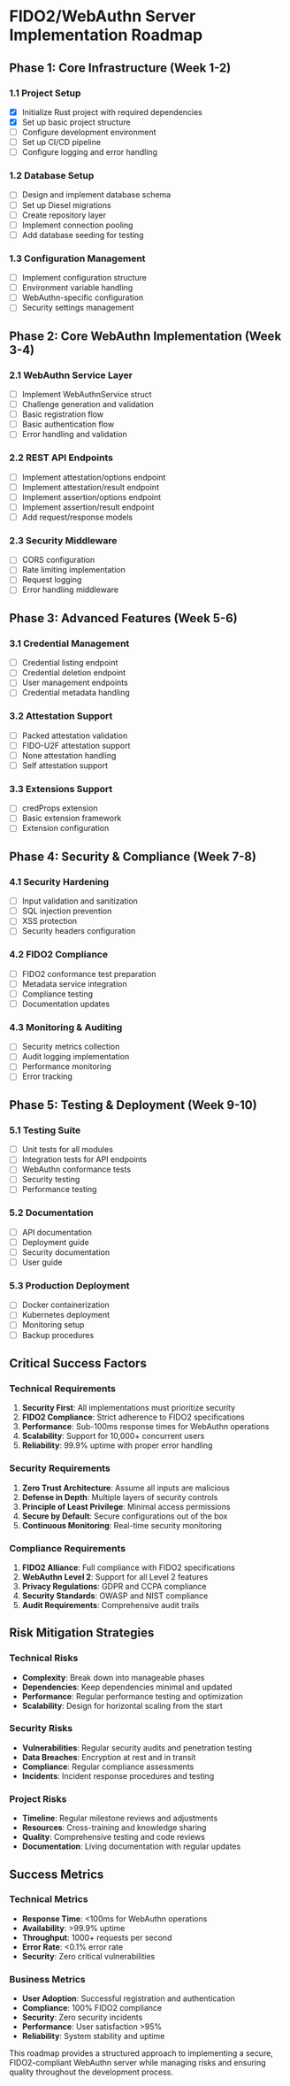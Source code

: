 # FIDO2/WebAuthn Server Implementation Roadmap

## Phase 1: Core Infrastructure (Week 1-2)

### 1.1 Project Setup
- [x] Initialize Rust project with required dependencies
- [x] Set up basic project structure
- [ ] Configure development environment
- [ ] Set up CI/CD pipeline
- [ ] Configure logging and error handling

### 1.2 Database Setup
- [ ] Design and implement database schema
- [ ] Set up Diesel migrations
- [ ] Create repository layer
- [ ] Implement connection pooling
- [ ] Add database seeding for testing

### 1.3 Configuration Management
- [ ] Implement configuration structure
- [ ] Environment variable handling
- [ ] WebAuthn-specific configuration
- [ ] Security settings management

## Phase 2: Core WebAuthn Implementation (Week 3-4)

### 2.1 WebAuthn Service Layer
- [ ] Implement WebAuthnService struct
- [ ] Challenge generation and validation
- [ ] Basic registration flow
- [ ] Basic authentication flow
- [ ] Error handling and validation

### 2.2 REST API Endpoints
- [ ] Implement attestation/options endpoint
- [ ] Implement attestation/result endpoint
- [ ] Implement assertion/options endpoint
- [ ] Implement assertion/result endpoint
- [ ] Add request/response models

### 2.3 Security Middleware
- [ ] CORS configuration
- [ ] Rate limiting implementation
- [ ] Request logging
- [ ] Error handling middleware

## Phase 3: Advanced Features (Week 5-6)

### 3.1 Credential Management
- [ ] Credential listing endpoint
- [ ] Credential deletion endpoint
- [ ] User management endpoints
- [ ] Credential metadata handling

### 3.2 Attestation Support
- [ ] Packed attestation validation
- [ ] FIDO-U2F attestation support
- [ ] None attestation handling
- [ ] Self attestation support

### 3.3 Extensions Support
- [ ] credProps extension
- [ ] Basic extension framework
- [ ] Extension configuration

## Phase 4: Security & Compliance (Week 7-8)

### 4.1 Security Hardening
- [ ] Input validation and sanitization
- [ ] SQL injection prevention
- [ ] XSS protection
- [ ] Security headers configuration

### 4.2 FIDO2 Compliance
- [ ] FIDO2 conformance test preparation
- [ ] Metadata service integration
- [ ] Compliance testing
- [ ] Documentation updates

### 4.3 Monitoring & Auditing
- [ ] Security metrics collection
- [ ] Audit logging implementation
- [ ] Performance monitoring
- [ ] Error tracking

## Phase 5: Testing & Deployment (Week 9-10)

### 5.1 Testing Suite
- [ ] Unit tests for all modules
- [ ] Integration tests for API endpoints
- [ ] WebAuthn conformance tests
- [ ] Security testing
- [ ] Performance testing

### 5.2 Documentation
- [ ] API documentation
- [ ] Deployment guide
- [ ] Security documentation
- [ ] User guide

### 5.3 Production Deployment
- [ ] Docker containerization
- [ ] Kubernetes deployment
- [ ] Monitoring setup
- [ ] Backup procedures

## Critical Success Factors

### Technical Requirements
1. **Security First**: All implementations must prioritize security
2. **FIDO2 Compliance**: Strict adherence to FIDO2 specifications
3. **Performance**: Sub-100ms response times for WebAuthn operations
4. **Scalability**: Support for 10,000+ concurrent users
5. **Reliability**: 99.9% uptime with proper error handling

### Security Requirements
1. **Zero Trust Architecture**: Assume all inputs are malicious
2. **Defense in Depth**: Multiple layers of security controls
3. **Principle of Least Privilege**: Minimal access permissions
4. **Secure by Default**: Secure configurations out of the box
5. **Continuous Monitoring**: Real-time security monitoring

### Compliance Requirements
1. **FIDO2 Alliance**: Full compliance with FIDO2 specifications
2. **WebAuthn Level 2**: Support for all Level 2 features
3. **Privacy Regulations**: GDPR and CCPA compliance
4. **Security Standards**: OWASP and NIST compliance
5. **Audit Requirements**: Comprehensive audit trails

## Risk Mitigation Strategies

### Technical Risks
- **Complexity**: Break down into manageable phases
- **Dependencies**: Keep dependencies minimal and updated
- **Performance**: Regular performance testing and optimization
- **Scalability**: Design for horizontal scaling from the start

### Security Risks
- **Vulnerabilities**: Regular security audits and penetration testing
- **Data Breaches**: Encryption at rest and in transit
- **Compliance**: Regular compliance assessments
- **Incidents**: Incident response procedures and testing

### Project Risks
- **Timeline**: Regular milestone reviews and adjustments
- **Resources**: Cross-training and knowledge sharing
- **Quality**: Comprehensive testing and code reviews
- **Documentation**: Living documentation with regular updates

## Success Metrics

### Technical Metrics
- **Response Time**: <100ms for WebAuthn operations
- **Availability**: >99.9% uptime
- **Throughput**: 1000+ requests per second
- **Error Rate**: <0.1% error rate
- **Security**: Zero critical vulnerabilities

### Business Metrics
- **User Adoption**: Successful registration and authentication
- **Compliance**: 100% FIDO2 compliance
- **Security**: Zero security incidents
- **Performance**: User satisfaction >95%
- **Reliability**: System stability and uptime

This roadmap provides a structured approach to implementing a secure, FIDO2-compliant WebAuthn server while managing risks and ensuring quality throughout the development process.